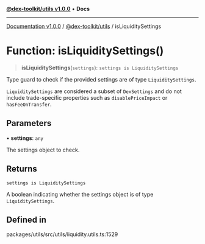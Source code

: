 [**@dex-toolkit/utils v1.0.0**](../README.md) • **Docs**

***

[Documentation v1.0.0](../../../packages.md) / [@dex-toolkit/utils](../README.md) / isLiquiditySettings

# Function: isLiquiditySettings()

> **isLiquiditySettings**(`settings`): `settings is LiquiditySettings`

Type guard to check if the provided settings are of type `LiquiditySettings`.

`LiquiditySettings` are considered a subset of `DexSettings` and do not include
trade-specific properties such as `disablePriceImpact` or `hasFeeOnTransfer`.

## Parameters

• **settings**: `any`

The settings object to check.

## Returns

`settings is LiquiditySettings`

A boolean indicating whether the settings object is of type `LiquiditySettings`.

## Defined in

packages/utils/src/utils/liquidity.utils.ts:1529
